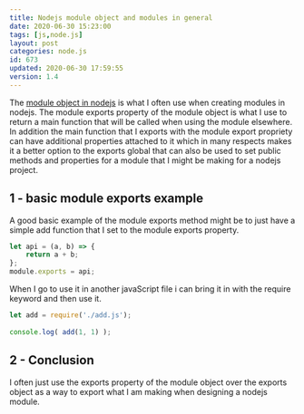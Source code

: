 ```yaml
---
title: Nodejs module object and modules in general
date: 2020-06-30 15:23:00
tags: [js,node.js]
layout: post
categories: node.js
id: 673
updated: 2020-06-30 17:59:55
version: 1.4
---
```


The [module object in nodejs](https://nodejs.org/docs/latest-v8.x/api/modules.html#modules_module_exports) is what I often use when creating modules in nodejs. The module exports property of the module object is what I use to return a main function that will be called when using the module elsewhere. In addition the main function that I exports with the module export propriety can have additional properties attached to it which in many respects makes it a better option to the exports global that can also be used to set public methods and properties for a module that I might be making for a nodejs project.

<!-- more -->

## 1 - basic module exports example

A good basic example of the module exports method might be to just have a simple add function that I set to the module exports property. 

```js
let api = (a, b) => {
    return a + b;
};
module.exports = api;
```

When I go to use it in another javaScript file i can bring it in with the require keyword and then use it.

```js
let add = require('./add.js');
 
console.log( add(1, 1) ); 
```

## 2 - Conclusion

I often just use the exports property of the module object over the exports object as a way to export what I am making when designing a nodejs module.